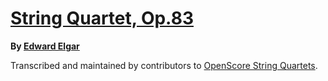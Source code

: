 # [String Quartet, Op.83][set]

__By [Edward Elgar][composer]__

[set]: https://musescore.com/openscore-string-quartets/sets/5108550
[composer]: https://musescore.com/openscore-string-quartets/sets?order=title&text=Elgar,+Edward

Transcribed and maintained by contributors to [OpenScore String Quartets].

[OpenScore String Quartets]: https://musescore.com/openscore-string-quartets
